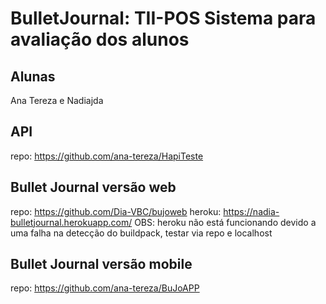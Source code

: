 # BulletJournal: TII-POS Sistema para avaliação dos alunos
## Alunas
  Ana Tereza e Nadiajda
## API
  repo: https://github.com/ana-tereza/HapiTeste
## Bullet Journal versão web
  repo: https://github.com/Dia-VBC/bujoweb
  heroku: https://nadia-bulletjournal.herokuapp.com/
  OBS: heroku não está funcionando devido a uma falha na detecção do buildpack, testar via repo e localhost
## Bullet Journal versão mobile
  repo: https://github.com/ana-tereza/BuJoAPP

